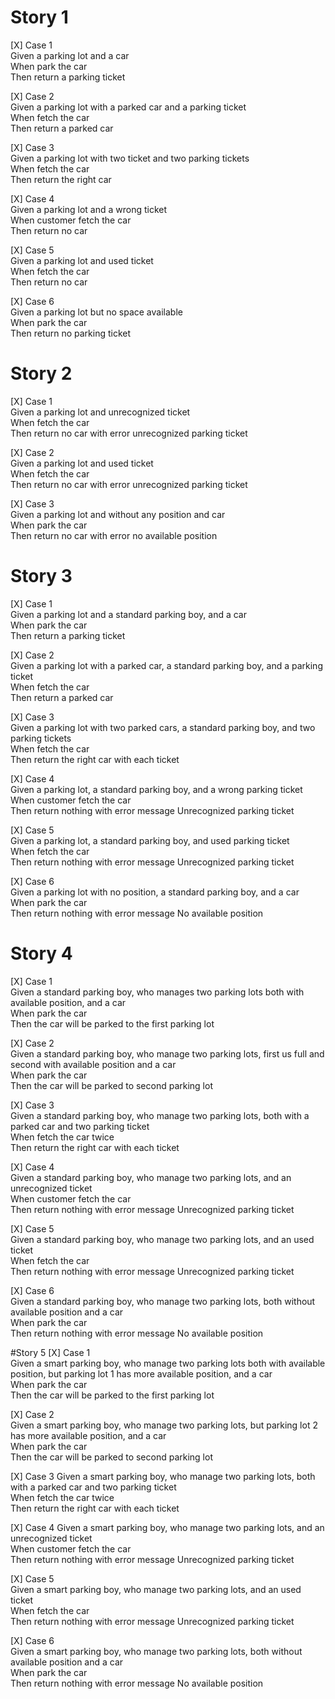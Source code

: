 # Story 1
[X] Case 1  
    Given a parking lot and a car  
    When park the car  
    Then return a parking ticket  

[X] Case 2  
    Given a parking lot with a parked car and a parking ticket  
    When fetch the car  
    Then return a parked car  

[X] Case 3  
    Given a parking lot with two ticket and two parking tickets  
    When fetch the car  
    Then return the right car  

[X] Case 4  
    Given a parking lot and a wrong ticket  
    When customer fetch the car  
    Then return no car

[X] Case 5  
    Given a parking lot and used ticket  
    When fetch the car  
    Then return no car  

[X] Case 6  
    Given a parking lot but no space available  
    When park the car  
    Then return no parking ticket 

# Story 2
[X] Case 1  
    Given a parking lot and unrecognized ticket  
    When fetch the car  
    Then return no car with error unrecognized parking ticket  

[X] Case 2  
    Given a parking lot and used ticket  
    When fetch the car  
    Then return no car with error unrecognized parking ticket 

[X] Case 3  
    Given a parking lot and without any position and car  
    When park the car  
    Then return no car with error no available position

# Story 3
[X] Case 1  
Given a parking lot and a standard parking boy, and a car  
When park the car  
Then return a parking ticket

[X] Case 2  
Given a parking lot with a parked car, a standard parking boy, and a parking ticket  
When fetch the car  
Then return a parked car

[X] Case 3  
Given a parking lot with two parked cars, a standard parking boy, and two parking tickets  
When fetch the car  
Then return the right car with each ticket

[X] Case 4  
Given a parking lot, a standard parking boy, and a wrong parking ticket  
When customer fetch the car  
Then return nothing with error message Unrecognized parking ticket

[X] Case 5  
Given a parking lot, a standard parking boy, and used parking ticket  
When fetch the car  
Then return nothing with error message Unrecognized parking ticket

[X] Case 6  
Given a parking lot with no  position, a standard parking boy, and a car  
When park the car  
Then return nothing with error message No available position

# Story 4
[X] Case 1  
Given a standard parking boy, who manages two parking lots both with available position, and a car  
When park the car  
Then the car will be parked to the first parking lot

[X] Case 2  
Given a standard parking boy, who manage two parking lots, first us full and second with available position and a car  
When park the car  
Then the car will be parked to second parking lot

[X] Case 3  
Given a standard parking boy, who manage two parking lots, both with a parked car and two parking ticket  
When fetch the car twice  
Then return the right car with each ticket

[X] Case 4  
Given a standard parking boy, who manage two parking lots, and an unrecognized ticket  
When customer fetch the car  
Then return nothing with error message Unrecognized parking ticket

[X] Case 5  
Given a standard parking boy, who manage two parking lots, and an used ticket   
When fetch the car  
Then return nothing with error message Unrecognized parking ticket

[X] Case 6  
Given a standard parking boy, who manage two parking lots, both without available position and a car  
When park the car  
Then return nothing with error message No available position

#Story 5
[X] Case 1  
Given a smart parking boy, who manage two parking lots both with available position, but parking lot 1 has more available position, and a car  
When park the car  
Then the car will be parked to the first parking lot

[X] Case 2  
Given a smart parking boy, who manage two parking lots, but parking lot 2 has more available position, and a car  
When park the car  
Then the car will be parked to second parking lot  

[X] Case 3
Given a smart parking boy, who manage two parking lots, both with a parked car and two parking ticket  
When fetch the car twice  
Then return the right car with each ticket  

[X] Case 4
Given a smart parking boy, who manage two parking lots, and an unrecognized ticket  
When customer fetch the car  
Then return nothing with error message Unrecognized parking ticket

[X] Case 5  
Given a smart parking boy, who manage two parking lots, and an used ticket   
When fetch the car  
Then return nothing with error message Unrecognized parking ticket

[X] Case 6  
Given a smart parking boy, who manage two parking lots, both without available position and a car  
When park the car  
Then return nothing with error message No available position
